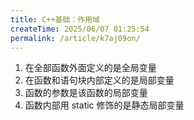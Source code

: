 ```yaml
---
title: C++基础：作用域
createTime: 2025/06/07 01:25:54
permalink: /article/k7aj09on/
---
```

1. 在全部函数外面定义的是全局变量
2. 在函数和语句块内部定义的是局部变量
3. 函数的参数是该函数的局部变量
4. 函数内部用 static 修饰的是静态局部变量